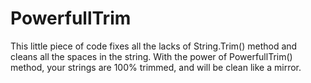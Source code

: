 # PowerfullTrim
This little piece of code fixes all the lacks of String.Trim() method and cleans all the spaces in the string. With the power of PowerfullTrim() method, your strings are 100% trimmed, and will be clean like a mirror.

